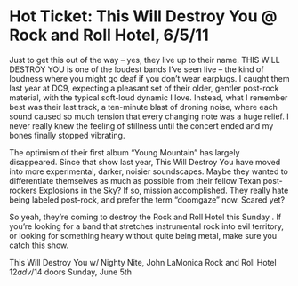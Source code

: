 # Hot Ticket: This Will Destroy You @ Rock and Roll Hotel, 6/5/11

Just to get this out of the way – yes, they live up to their name. THIS WILL DESTROY YOU is one of the loudest bands I’ve seen live – the kind of loudness where you might go deaf if you don’t wear earplugs. I caught them last year at DC9, expecting a pleasant set of their older, gentler post-rock material, with the typical soft-loud dynamic I love. Instead, what I remember best was their last track, a ten-minute blast of droning noise, where each sound caused so much tension that every changing note was a huge relief. I never really knew the feeling of stillness until the concert ended and my bones finally stopped vibrating.

The optimism of their first album “Young Mountain” has largely disappeared. Since that show last year, This Will Destroy You have moved into more experimental, darker, noisier soundscapes. Maybe they wanted to differentiate themselves as much as possible from their fellow Texan post-rockers Explosions in the Sky? If so, mission accomplished. They really hate being labeled post-rock, and prefer the term “doomgaze” now. Scared yet?

So yeah, they’re coming to destroy the Rock and Roll Hotel this Sunday . If you’re looking for a band that stretches instrumental rock into evil territory, or looking for something heavy without quite being metal, make sure you catch this show.

This Will Destroy You
w/ Nighty Nite, John LaMonica
Rock and Roll Hotel
$12 adv/$14 doors
Sunday, June 5th
